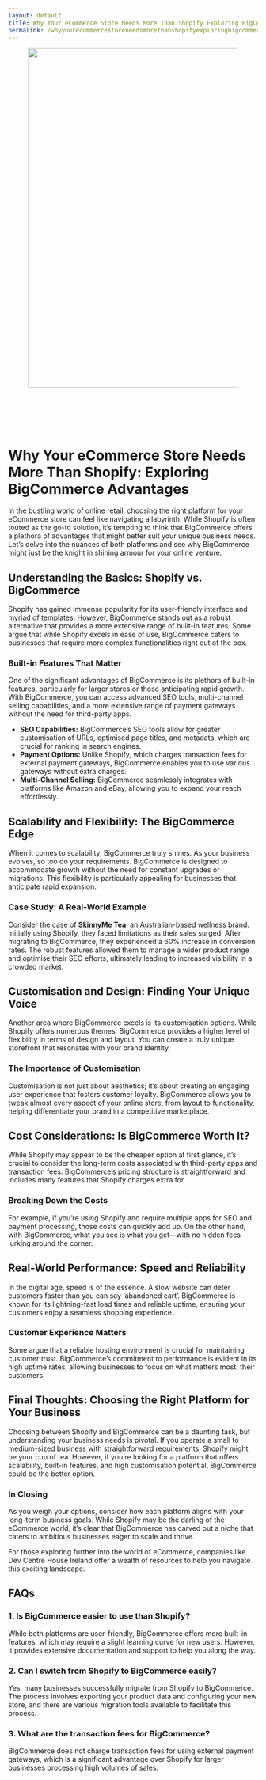 ```yaml
---
layout: default
title: Why Your eCommerce Store Needs More Than Shopify Exploring BigCommerce Advantages
permalink: /whyyourecommercestoreneedsmorethanshopifyexploringbigcommerceadvantages/
---
```



<div class="wp-block-columns alignwide is-layout-flex wp-container-core-columns-is-layout-8ba3830c wp-block-columns-is-layout-flex" style="margin-top:0;margin-bottom:0;padding-right:0;padding-left:0">
<div class="wp-block-column is-layout-flow wp-block-column-is-layout-flow" style="flex-basis:70%">
<div class="wp-block-group has-global-padding is-layout-constrained wp-block-group-is-layout-constrained"><figure class="alignwide wp-block-post-featured-image" style="padding-bottom:2vh;"><img alt="" class="attachment-post-thumbnail size-post-thumbnail wp-post-image" decoding="async" fetchpriority="high" height="686" sizes="(max-width: 1200px) 100vw, 1200px" src="https://www.devcentrehouse.eu/blogs/wp-content/uploads/2025/08/featured-1754396785347.jpg" srcset="https://www.devcentrehouse.eu/blogs/wp-content/uploads/2025/08/featured-1754396785347.jpg 1200w, https://www.devcentrehouse.eu/blogs/wp-content/uploads/2025/08/featured-1754396785347-300x172.jpg 300w, https://www.devcentrehouse.eu/blogs/wp-content/uploads/2025/08/featured-1754396785347-1024x585.jpg 1024w, https://www.devcentrehouse.eu/blogs/wp-content/uploads/2025/08/featured-1754396785347-768x439.jpg 768w" style="border-radius:0px;object-fit:cover;" width="1200"/></figure>
<h1 class="alignwide wp-block-post-title has-x-large-font-size">Why Your eCommerce Store Needs More Than Shopify: Exploring BigCommerce Advantages</h1>
<div aria-hidden="true" class="wp-block-spacer" style="height:var(--wp--preset--spacing--10)"></div>
</div>
<div class="wp-block-group has-global-padding is-layout-constrained wp-block-group-is-layout-constrained"><div class="entry-content alignwide wp-block-post-content has-global-padding is-layout-constrained wp-container-core-post-content-is-layout-a5dd074b wp-block-post-content-is-layout-constrained"><p>In the bustling world of online retail, choosing the right platform for your eCommerce store can feel like navigating a labyrinth. While Shopify is often touted as the go-to solution, it’s tempting to think that BigCommerce offers a plethora of advantages that might better suit your unique business needs. Let’s delve into the nuances of both platforms and see why BigCommerce might just be the knight in shining armour for your online venture.</p>
<h2>Understanding the Basics: Shopify vs. BigCommerce</h2>
<p>Shopify has gained immense popularity for its user-friendly interface and myriad of templates. However, BigCommerce stands out as a robust alternative that provides a more extensive range of built-in features. Some argue that while Shopify excels in ease of use, BigCommerce caters to businesses that require more complex functionalities right out of the box.</p>
<h3>Built-in Features That Matter</h3>
<p>One of the significant advantages of BigCommerce is its plethora of built-in features, particularly for larger stores or those anticipating rapid growth. With BigCommerce, you can access advanced SEO tools, multi-channel selling capabilities, and a more extensive range of payment gateways without the need for third-party apps.</p>
<ul>
<li><strong>SEO Capabilities:</strong> BigCommerce’s SEO tools allow for greater customisation of URLs, optimised page titles, and metadata, which are crucial for ranking in search engines.</li>
<li><strong>Payment Options:</strong> Unlike Shopify, which charges transaction fees for external payment gateways, BigCommerce enables you to use various gateways without extra charges.</li>
<li><strong>Multi-Channel Selling:</strong> BigCommerce seamlessly integrates with platforms like Amazon and eBay, allowing you to expand your reach effortlessly.</li>
</ul>
<h2>Scalability and Flexibility: The BigCommerce Edge</h2>
<p>When it comes to scalability, BigCommerce truly shines. As your business evolves, so too do your requirements. BigCommerce is designed to accommodate growth without the need for constant upgrades or migrations. This flexibility is particularly appealing for businesses that anticipate rapid expansion.</p>
<h3>Case Study: A Real-World Example</h3>
<p>Consider the case of <strong>SkinnyMe Tea</strong>, an Australian-based wellness brand. Initially using Shopify, they faced limitations as their sales surged. After migrating to BigCommerce, they experienced a 60% increase in conversion rates. The robust features allowed them to manage a wider product range and optimise their SEO efforts, ultimately leading to increased visibility in a crowded market.</p>
<h2>Customisation and Design: Finding Your Unique Voice</h2>
<p>Another area where BigCommerce excels is its customisation options. While Shopify offers numerous themes, BigCommerce provides a higher level of flexibility in terms of design and layout. You can create a truly unique storefront that resonates with your brand identity.</p>
<h3>The Importance of Customisation</h3>
<p>Customisation is not just about aesthetics; it’s about creating an engaging user experience that fosters customer loyalty. BigCommerce allows you to tweak almost every aspect of your online store, from layout to functionality, helping differentiate your brand in a competitive marketplace.</p>
<h2>Cost Considerations: Is BigCommerce Worth It?</h2>
<p>While Shopify may appear to be the cheaper option at first glance, it’s crucial to consider the long-term costs associated with third-party apps and transaction fees. BigCommerce’s pricing structure is straightforward and includes many features that Shopify charges extra for.</p>
<h3>Breaking Down the Costs</h3>
<p>For example, if you’re using Shopify and require multiple apps for SEO and payment processing, those costs can quickly add up. On the other hand, with BigCommerce, what you see is what you get—with no hidden fees lurking around the corner.</p>
<h2>Real-World Performance: Speed and Reliability</h2>
<p>In the digital age, speed is of the essence. A slow website can deter customers faster than you can say ‘abandoned cart’. BigCommerce is known for its lightning-fast load times and reliable uptime, ensuring your customers enjoy a seamless shopping experience.</p>
<h3>Customer Experience Matters</h3>
<p>Some argue that a reliable hosting environment is crucial for maintaining customer trust. BigCommerce’s commitment to performance is evident in its high uptime rates, allowing businesses to focus on what matters most: their customers.</p>
<h2>Final Thoughts: Choosing the Right Platform for Your Business</h2>
<p>Choosing between Shopify and BigCommerce can be a daunting task, but understanding your business needs is pivotal. If you operate a small to medium-sized business with straightforward requirements, Shopify might be your cup of tea. However, if you’re looking for a platform that offers scalability, built-in features, and high customisation potential, BigCommerce could be the better option.</p>
<h3>In Closing</h3>
<p>As you weigh your options, consider how each platform aligns with your long-term business goals. While Shopify may be the darling of the eCommerce world, it’s clear that BigCommerce has carved out a niche that caters to ambitious businesses eager to scale and thrive.</p>
<p>For those exploring further into the world of eCommerce, companies like Dev Centre House Ireland offer a wealth of resources to help you navigate this exciting landscape.</p>
<h2>FAQs</h2>
<h3>1. Is BigCommerce easier to use than Shopify?</h3>
<p>While both platforms are user-friendly, BigCommerce offers more built-in features, which may require a slight learning curve for new users. However, it provides extensive documentation and support to help you along the way.</p>
<h3>2. Can I switch from Shopify to BigCommerce easily?</h3>
<p>Yes, many businesses successfully migrate from Shopify to BigCommerce. The process involves exporting your product data and configuring your new store, and there are various migration tools available to facilitate this process.</p>
<h3>3. What are the transaction fees for BigCommerce?</h3>
<p>BigCommerce does not charge transaction fees for using external payment gateways, which is a significant advantage over Shopify for larger businesses processing high volumes of sales.</p>
<p></p>
</div></div>
</div>
<div class="wp-block-column is-layout-flow wp-block-column-is-layout-flow" style="flex-basis:30%"></div>
</div>
